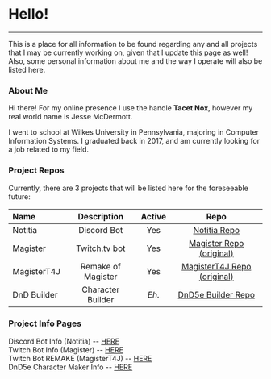 # Hello!
* * *

This is a place for all information to be found regarding any and all projects that I may be currently working on, given that I update this page as well! Also, some personal information about me and the way I operate will also be listed here.

### About Me

Hi there!
For my online presence I use the handle **Tacet Nox**, however my real world name is Jesse McDermott.

I went to school at Wilkes University in Pennsylvania, majoring in Computer Information Systems.
I graduated back in 2017, and am currently looking for a job related to my field.



### Project Repos

Currently, there are 3 projects that will be listed here for the foreseeable future:

|     Name     | Description        | Active | Repo |
|:-------------|:------------------:|:------:|:----:|
| Notitia      | Discord Bot        | Yes    |    <a href="https://github.com/TacetNoxPavor/Notitia">Notitia Repo</a> |
| Magister     | Twitch.tv bot      | Yes    | <a href="https://github.com/TacetNoxPavor/Magister">Magister Repo (original)</a> |
| MagisterT4J  | Remake of Magister | Yes    | <a href="https://github.com/TacetNoxPavor/MagisterT4J">MagisterT4J Repo (original)</a> |
| DnD Builder  | Character Builder  | *Eh.*  | <a href="https://github.com/TacetNoxPavor/DnD5e-Character-Builder">DnD5e Builder Repo</a> |

### Project Info Pages

Discord Bot Info (Notitia) -- [HERE](./Projects/Notitia.md)  
Twitch Bot Info (Magister) -- [HERE](./Projects/Magister.md)  
Twitch Bot REMAKE (MagisterT4J) -- [HERE](./Projects/MagisterT4J.md)  
DnD5e Character Maker Info -- [HERE](./Projects/DnD-Builder.md)  
